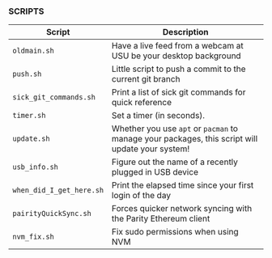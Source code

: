### SCRIPTS

| Script | Description  | 
|--------|--------------|
| `oldmain.sh` | Have a live feed from a webcam at USU be your desktop background |
| `push.sh` | Little script to push a commit to the current git branch |
| `sick_git_commands.sh` | Print a list of sick git commands for quick reference |
| `timer.sh` | Set a timer (in seconds).| 
| `update.sh` | Whether you use `apt` or `pacman` to manage your packages, this script will update your system! | 
| `usb_info.sh` | Figure out the name of a recently plugged in USB device |
| `when_did_I_get_here.sh` | Print the elapsed time since your first login of the day |
| `pairityQuickSync.sh` | Forces quicker network syncing with the Parity Ethereum client |
| `nvm_fix.sh` | Fix sudo permissions when using NVM |


